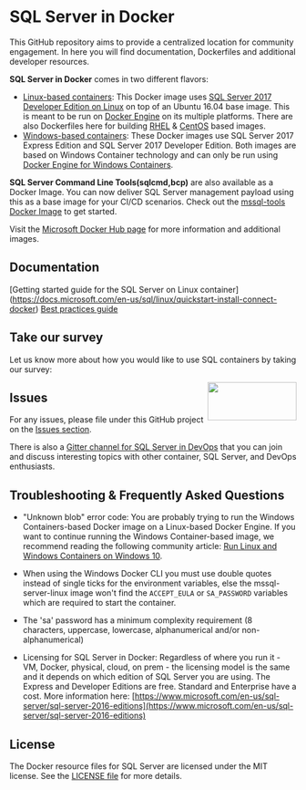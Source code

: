 # SQL Server in Docker

This GitHub repository aims to provide a centralized location for community engagement. In here you will find documentation, Dockerfiles and additional developer resources. 

**SQL Server in Docker** comes in two different flavors:
- [Linux-based containers](https://github.com/Microsoft/mssql-docker/tree/master/linux): This Docker image uses [SQL Server 2017 Developer Edition on Linux](https://docs.microsoft.com/en-us/sql/linux/) on top of an Ubuntu 16.04 base image. This is meant to be run on [Docker Engine](https://www.docker.com/products/overview) on its multiple platforms.  There are also Dockerfiles here for building [RHEL](linux/preview/RHEL/Dockerfile) & [CentOS](linux/preview/CentOS/Dockerfile) based images.
- [Windows-based containers](https://github.com/Microsoft/mssql-docker/tree/master/windows): These Docker images use SQL Server 2017 Express Edition and SQL Server 2017 Developer Edition. Both images are based on Windows Container technology and can only be run using [Docker Engine for Windows Containers](https://msdn.microsoft.com/en-us/virtualization/windowscontainers/docker/configure_docker_daemon).

**SQL Server Command Line Tools(sqlcmd,bcp)** are also available as a Docker Image. You can now deliver SQL Server management payload using this as a base image for your CI/CD scenarios. Check out the [mssql-tools Docker Image](https://hub.docker.com/r/microsoft/mssql-tools/) to get started.


Visit the [Microsoft Docker Hub page](https://hub.docker.com/u/microsoft) for more information and additional images.

## Documentation
[Getting started guide for the SQL Server on Linux container] (https://docs.microsoft.com/en-us/sql/linux/quickstart-install-connect-docker)
[Best practices guide](https://docs.microsoft.com/en-us/sql/linux/sql-server-linux-configure-docker)

## Take our survey

Let us know more about how you would like to use SQL containers by taking our survey:

<a href="https://www.surveymonkey.com/r/XXSY536"><img style="float: right;"  height="67" width="156" src="https://meetsstorenew.blob.core.windows.net/contianerhd/survey.png?st=2017-02-17T22%3A03%3A00Z&se=2100-02-18T22%3A03%3A00Z&sp=rl&sv=2015-12-11&sr=b&sig=DJSFoihBptSvO%2BjvWzwpHecf8o5yfAbJoD2qW5oB8tc%3D"></a>

## Issues

For any issues, please file under this GitHub project on the [Issues section](https://github.com/Microsoft/mssql-docker/issues).

There is also a [Gitter channel for SQL Server in DevOps](https://gitter.im/Microsoft/mssql-devops?utm_source=share-link&utm_medium=link&utm_campaign=share-link) that you can join and discuss interesting topics with other container, SQL Server, and DevOps enthusiasts.

## Troubleshooting & Frequently Asked Questions

- "Unknown blob" error code: You are probably trying to run the Windows Containers-based Docker image on a Linux-based Docker Engine. If you want to continue running the Windows Container-based image, we recommend reading the following community article: [Run Linux and Windows Containers on Windows 10](https://stefanscherer.github.io/run-linux-and-windows-containers-on-windows-10/).

- When using the Windows Docker CLI you must use double quotes instead of single ticks for the environment variables, else the mssql-server-linux image won't find the `ACCEPT_EULA` or `SA_PASSWORD` variables which are required to start the container.

- The 'sa' password has a minimum complexity requirement (8 characters, uppercase, lowercase, alphanumerical and/or non-alphanumerical)

- Licensing for SQL Server in Docker: Regardless of where you run it - VM, Docker, physical, cloud, on prem - the licensing model is the same and it depends on which edition of SQL Server you are using. The Express and Developer Editions are free. Standard and Enterprise have a cost. More information here: [https://www.microsoft.com/en-us/sql-server/sql-server-2016-editions](https://www.microsoft.com/en-us/sql-server/sql-server-2016-editions)

## License

The Docker resource files for SQL Server are licensed under the MIT license.  See the [LICENSE file](LICENSE) for more details.

